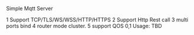 Simple Mqtt Server

1 Support TCP/TLS/WS/WSS/HTTP/HTTPS
2 Support Http Rest call
3 multi ports bind
4 router mode cluster.
5 support QOS 0,1
Usage: TBD
